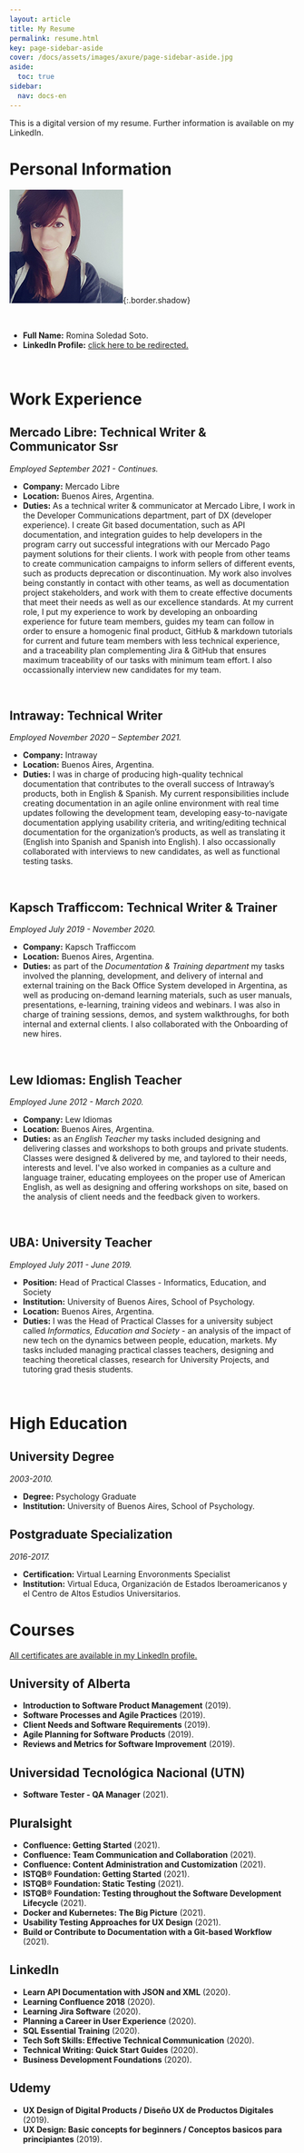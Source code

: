 ```yaml
---
layout: article
title: My Resume
permalink: resume.html
key: page-sidebar-aside
cover: /docs/assets/images/axure/page-sidebar-aside.jpg
aside:
  toc: true
sidebar:
  nav: docs-en
---
```


This is a digital version of my resume. Further information is available on my LinkedIn.

# Personal Information

![My Profile Pic](/assets/images/linkedinprofilepic.jpg){:.border.shadow}

&nbsp;
&nbsp;

* **Full Name:** Romina Soledad Soto.
* **LinkedIn Profile:** <a href="https://www.linkedin.com/in/romina-soto-098b4139/" target="_blank">click here to be redirected.</a>

&nbsp;

# Work Experience

## Mercado Libre: Technical Writer & Communicator Ssr

*Employed September 2021 - Continues.*

* **Company:** Mercado Libre
* **Location:** Buenos Aires, Argentina.
* **Duties:** As a technical writer & communicator at Mercado Libre, I work in the Developer Communications department, part of DX (developer experience). I create Git based documentation, such as API documentation, and integration guides to help developers in the <dev>program carry out successful integrations with our Mercado Pago payment solutions for their clients.
I work with people from other teams to create communication campaigns to inform sellers of different events, such as products deprecation or discontinuation.
My work also involves being constantly in contact with other teams, as well as documentation project stakeholders, and work with them to create effective documents that meet their needs as well as our excellence standards.
At my current role, I put my experience to work by developing an onboarding experience for future team members, guides my team can follow in order to ensure a homogenic final product, GitHub & markdown tutorials for current and future team members with less technical experience, and a traceability plan complementing Jira & GitHub that ensures maximum traceability of our tasks with minimum team effort.
I also occassionally interview new candidates for my team.

&nbsp;

## Intraway: Technical Writer

*Employed November 2020 – September 2021.*

* **Company:** Intraway
* **Location:** Buenos Aires, Argentina.
* **Duties:** I was in charge of producing high-quality technical documentation that contributes to the overall success of Intraway’s products, both in English & Spanish.
My current responsibilities include creating documentation in an agile online environment with real time updates following the development team, developing easy-to-navigate documentation applying usability criteria, and writing/editing technical documentation for the organization’s products, as well as translating it (English into Spanish and Spanish into English). I also occassionally collaborated with interviews to new candidates, as well as functional testing tasks.

&nbsp;

## Kapsch Trafficcom: Technical Writer & Trainer

*Employed July 2019 - November 2020.*

* **Company:** Kapsch Trafficcom
* **Location:** Buenos Aires, Argentina.
* **Duties:** as part of the *Documentation & Training department* my tasks involved the planning, development, and delivery of internal and external training on the Back Office System developed in Argentina, as well as producing on-demand learning materials, such as user manuals, presentations, e-learning, training videos and webinars.
I was also in charge of training sessions, demos, and system walkthroughs, for both internal and external clients. I also collaborated with the Onboarding of new hires.

&nbsp;

## Lew Idiomas: English Teacher

*Employed June 2012 - March 2020.*

* **Company:** Lew Idiomas
* **Location:** Buenos Aires, Argentina.
* **Duties:** as an *English Teacher* my tasks included designing and delivering classes and workshops to both groups and private students. Classes were designed & delivered by me, and taylored to their needs, interests and level. I've also worked in companies as a culture and language trainer, educating employees on the proper use of American English, as well as designing and offering workshops on site, based on the analysis of client needs and the feedback given to workers.

&nbsp;

## UBA: University Teacher

*Employed July 2011 - June 2019.*

* **Position:** Head of Practical Classes - Informatics, Education, and Society
* **Institution:** University of Buenos Aires, School of Psychology.
* **Location:** Buenos Aires, Argentina.
* **Duties:** I was the Head of Practical Classes for a university subject called *Informatics, Education and Society* - an
analysis of the impact of new tech on the dynamics between people, education, markets. My tasks included managing practical classes teachers, designing and teaching theoretical classes, research for University Projects, and tutoring grad thesis students.

&nbsp;

# High Education

## University Degree

*2003-2010.*

* **Degree:** Psychology Graduate
* **Institution:** University of Buenos Aires, School of Psychology.

## Postgraduate Specialization

*2016-2017.*

* **Certification:** Virtual Learning Envoronments Specialist
* **Institution:** Virtual Educa, Organización de Estados Iberoamericanos y el Centro de Altos Estudios Universitarios.

# Courses

<a href="https://www.linkedin.com/in/romina-soto-098b4139/" target="_blank">All certificates are available in my LinkedIn profile.</a>

## University of Alberta

* **Introduction to Software Product Management** (2019).
* **Software Processes and Agile Practices** (2019).
* **Client Needs and Software Requirements** (2019).
* **Agile Planning for Software Products** (2019).
* **Reviews and Metrics for Software Improvement** (2019).

## Universidad Tecnológica Nacional (UTN)

* **Software Tester - QA Manager** (2021).

## Pluralsight

* **Confluence: Getting Started** (2021).
* **Confluence: Team Communication and Collaboration** (2021).
* **Confluence: Content Administration and Customization** (2021).
* **ISTQB® Foundation: Getting Started** (2021).
* **ISTQB® Foundation: Static Testing** (2021).
* **ISTQB® Foundation: Testing throughout the Software Development Lifecycle** (2021).
* **Docker and Kubernetes: The Big Picture** (2021).
* **Usability Testing Approaches for UX Design** (2021).
* **Build or Contribute to Documentation with a Git-based Workflow** (2021).

## LinkedIn

* **Learn API Documentation with JSON and XML** (2020).
* **Learning Confluence 2018** (2020).
* **Learning Jira Software** (2020).
* **Planning a Career in User Experience** (2020).
* **SQL Essential Training** (2020).
* **Tech Soft Skills: Effective Technical Communication** (2020).
* **Technical Writing: Quick Start Guides** (2020).
* **Business Development Foundations** (2020).

## Udemy

* **UX Design of Digital Products / Diseño UX de Productos Digitales** (2019).
* **UX Design: Basic concepts for beginners / Conceptos basicos para principiantes** (2019).